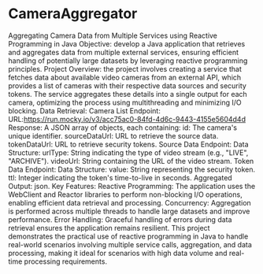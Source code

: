 # CameraAggregator
  Aggregating Camera Data from Multiple Services using Reactive Programming in Java
  Objective: develop a Java application that retrieves and aggregates data from multiple external services, ensuring efficient handling of potentially large datasets by leveraging reactive programming principles.
  Project Overview: the project involves creating a service that fetches data about available video cameras from an external API, which provides a list of cameras with their respective data sources and security tokens. The service aggregates these details into a single output for each camera, optimizing the process using multithreading and minimizing I/O blocking.
Data Retrieval:
Camera List Endpoint:
URL:https://run.mocky.io/v3/acc75ac0-84fd-4d6c-9443-4155e5604d4d
Response: A JSON array of objects, each containing:
id: The camera's unique identifier.
sourceDataUrl: URL to retrieve the source data.
tokenDataUrl: URL to retrieve security tokens.
Source Data Endpoint:
Data Structure:
urlType: String indicating the type of video stream (e.g., "LIVE", "ARCHIVE").
videoUrl: String containing the URL of the video stream.
Token Data Endpoint:
Data Structure:
value: String representing the security token.
ttl: Integer indicating the token's time-to-live in seconds.
Aggregated Output: json.
Key Features:
Reactive Programming: The application uses the WebClient and Reactor libraries to perform non-blocking I/O operations, enabling efficient data retrieval and processing.
Concurrency: Aggregation is performed across multiple threads to handle large datasets and improve performance.
Error Handling: Graceful handling of errors during data retrieval ensures the application remains resilient.
This project demonstrates the practical use of reactive programming in Java to handle real-world scenarios involving multiple service calls, aggregation, and data processing, making it ideal for scenarios with high data volume and real-time processing requirements.
